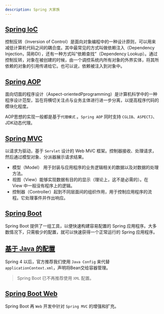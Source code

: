 ```yaml
---
description: Spring 大家族
---
```


## [Spring IoC](spring-ioc.md)

控制反转（Inversion of Control）是面向对象编程中的一种设计原则，可以用来减低计算机代码之间的耦合度。其中最常见的方式叫做依赖注入（Dependency Injection，简称DI），还有一种方式叫“依赖查找”（Dependency Lookup）。通过控制反转，对象在被创建的时候，由一个调控系统内所有对象的外界实体，将其所依赖的对象的引用传递给它。也可以说，依赖被注入到对象中。

## [Spring AOP](spring-aop.md)

面向切面的程序设计（Aspect-orientedPprogramming）是计算机科学中的一种程序设计范型，旨在将横切关注点与业务主体进行进一步分离，以提高程序代码的模块化程度。

AOP思想的实现一般都是基于`代理模式` 。`Spring AOP` 同时支持 `CGLIB`、`ASPECTJ`、JDK动态代理。

## [Spring MVC](spring-mvc.md)

以请求为驱动，基于 `Servlet` 设计的 Web MVC 框架。控制器接收、处理请求，然后通过模型对象、分派器展示请求结果。

- 模型（Model） 用于封装与应用程序的业务逻辑相关的数据以及对数据的处理方法。
- 视图（View）能够实现数据有目的的显示（理论上，这不是必需的）。在 View 中一般没有程序上的逻辑。
- 控制器（Controller）起到不同层面间的组织作用，用于控制应用程序的流程。它处理事件并作出响应。

## [Spring Boot](spring-boot.md)

Spring Boot 提供了一组工具，以便快速构建容易配置的 Spring 应用程序。大多数情况下，只需极少的配置，就可以快速获得一个正常运行的 Spring 应用程序。

## [基于 Java 的配置](spring-java-config.md)

Spring 4 以后，官方推荐我们使用 `Java Config` 来代替 `applicationContext.xml`，声明将Bean交给容器管理。

> Spring Boot 已不再推荐使用 `XML` 配置。

## [Spring Boot Web](spring-java-web.md)

Spring Boot 再 `Web` 开发中针对 `Spring MVC` 的增强和扩充。